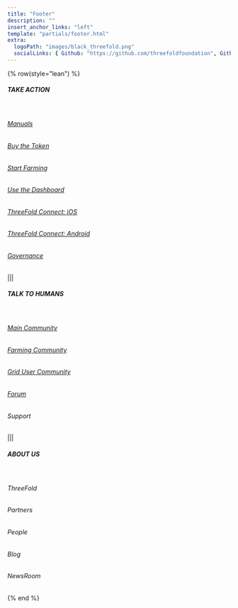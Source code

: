 ```yaml
---
title: "Footer"
description: ""
insert_anchor_links: "left"
template: "partials/footer.html"
extra:
  logoPath: "images/black_threefold.png"
  socialLinks: { Github: "https://github.com/threefoldfoundation", Github2: "https://github.com/threefoldtech", Twitter: "https://twitter.com/threefold_io", Telegram: "https://t.me/threefoldnews"  }
---
```


{% row(style="lean") %}

##### TAKE ACTION

<br>

###### [Manuals](https://manual.grid.tf/)

###### [Buy the Token](https://manual.grid.tf/threefold_token/buy_sell_tft/buy_sell_tft.html)

###### [Start Farming](https://manual.grid.tf/farmers/farmers.html)

###### [Use the Dashboard](https://dashboard.grid.tf/)

###### [ThreeFold Connect: iOS](https://apps.apple.com/us/app/3bot-login/id1459845885)

###### [ThreeFold Connect: Android](https://play.google.com/store/apps/details?id=org.jimber.threebotlogin&hl=en_US)

###### [Governance](https://library.threefold.me/info/threefold#/threefold__governance)

|||

##### TALK TO HUMANS

<br>

###### [Main Community](https://t.me/threefold)

###### [Farming Community](https://t.me/threefoldfarmers)

###### [Grid User Community](https://t.me/threefoldtesting)

###### [Forum](https://forum.threefold.io/)

<h6><a target="_self" onclick="window.location.href='/support'">Support</a></h6>

|||

##### ABOUT US

<br>

<h6><a target="_self" onclick="window.location.href='/mission'">ThreeFold</a></h6>

<h6><a target="_self" onclick="window.location.href='/partners'">Partners</a></h6>

<h6><a target="_self" onclick="window.location.href='/people'">People</a></h6>

<h6><a target="_self" onclick="window.location.href='/blog'">Blog</a></h6>

<h6><a target="_self" onclick="window.location.href='/newsroom'">NewsRoom</a></h6>


{% end %}